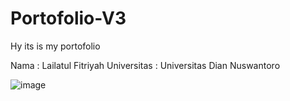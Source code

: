 # Portofolio-V3
Hy its is my portofolio

Nama : Lailatul Fitriyah
Universitas : Universitas Dian Nuswantoro

![image](https://user-images.githubusercontent.com/74086121/220917226-e0f75436-751a-4ef3-8e49-733e96a4d294.png)
